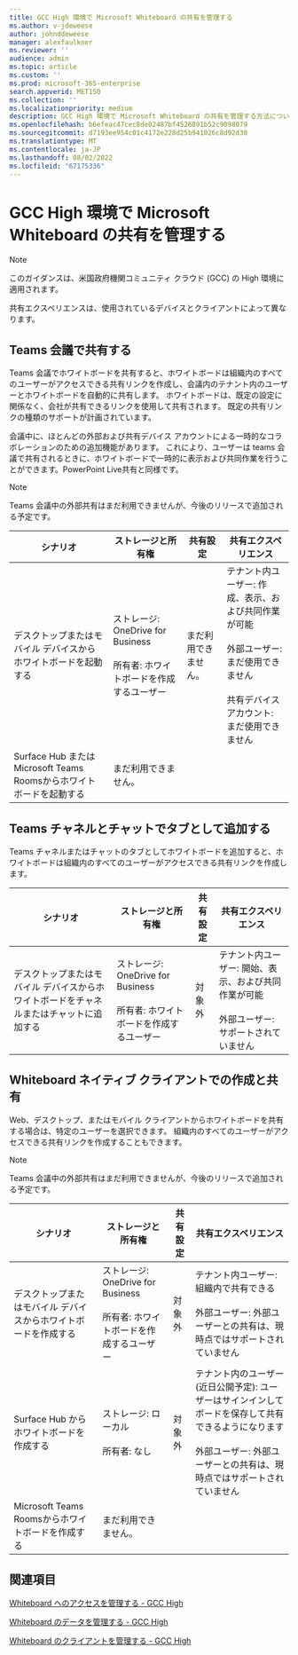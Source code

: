 ```yaml
---
title: GCC High 環境で Microsoft Whiteboard の共有を管理する
ms.author: v-jdeweese
author: johnddeweese
manager: alexfaulkner
ms.reviewer: ''
audience: admin
ms.topic: article
ms.custom: ''
ms.prod: microsoft-365-enterprise
search.appverid: MET150
ms.collection: ''
ms.localizationpriority: medium
description: GCC High 環境で Microsoft Whiteboard の共有を管理する方法について説明します。
ms.openlocfilehash: b6efeac47cec8de02487bf4526891b52c9098079
ms.sourcegitcommit: d7193ee954c01c4172e228d25b941026c8d92d30
ms.translationtype: MT
ms.contentlocale: ja-JP
ms.lasthandoff: 08/02/2022
ms.locfileid: "67175336"
---
```

# <a name="manage-sharing-for-microsoft-whiteboard-in-gcc-high-environments"></a>GCC High 環境で Microsoft Whiteboard の共有を管理する

>[!NOTE]
> このガイダンスは、米国政府機関コミュニティ クラウド (GCC) の High 環境に適用されます。

共有エクスペリエンスは、使用されているデバイスとクライアントによって異なります。 

## <a name="share-in-teams-meetings"></a>Teams 会議で共有する

Teams 会議でホワイトボードを共有すると、ホワイトボードは組織内のすべてのユーザーがアクセスできる共有リンクを作成し、会議内のテナント内のユーザーとホワイトボードを自動的に共有します。 ホワイトボードは、既定の設定に関係なく、会社が共有できるリンクを使用して共有されます。 既定の共有リンクの種類のサポートが計画されています。

会議中に、ほとんどの外部および共有デバイス アカウントによる一時的なコラボレーションのための追加機能があります。 これにより、ユーザーは teams 会議で共有されるときに、ホワイトボードで一時的に表示および共同作業を行うことができます。PowerPoint Live共有と同様です。

>[!NOTE]
> Teams 会議中の外部共有はまだ利用できませんが、今後のリリースで追加される予定です。

|シナリオ |ストレージと所有権 |共有設定 |共有エクスペリエンス |
|---------|---------|---------|---------|
|デスクトップまたはモバイル デバイスからホワイトボードを起動する |ストレージ: OneDrive for Business<br><br>所有者: ホワイトボードを作成するユーザー |まだ利用できません。 |テナント内ユーザー: 作成、表示、および共同作業が可能<br><br>外部ユーザー: まだ使用できません<br><br>共有デバイス アカウント: まだ使用できません |
|Surface Hub またはMicrosoft Teams Roomsからホワイトボードを起動する |まだ利用できません。 |         |         |

## <a name="add-as-a-tab-in-teams-channels-and-chats"></a>Teams チャネルとチャットでタブとして追加する

Teams チャネルまたはチャットのタブとしてホワイトボードを追加すると、ホワイトボードは組織内のすべてのユーザーがアクセスできる共有リンクを作成します。

|シナリオ  |ストレージと所有権  |共有設定  |共有エクスペリエンス  |
|---------|---------|---------|---------|
|デスクトップまたはモバイル デバイスからホワイトボードをチャネルまたはチャットに追加する  |ストレージ: OneDrive for Business<br><br>所有者: ホワイトボードを作成するユーザー  |対象外  |テナント内ユーザー: 開始、表示、および共同作業が可能<br><br>外部ユーザー: サポートされていません  |

## <a name="create-and-share-in-whiteboard-native-clients"></a>Whiteboard ネイティブ クライアントでの作成と共有

Web、デスクトップ、またはモバイル クライアントからホワイトボードを共有する場合は、特定のユーザーを選択できます。 組織内のすべてのユーザーがアクセスできる共有リンクを作成することもできます。 

>[!NOTE]
> Teams 会議中の外部共有はまだ利用できませんが、今後のリリースで追加される予定です。

|シナリオ  |ストレージと所有権  |共有設定  |共有エクスペリエンス  |
|---------|---------|---------|---------|
|デスクトップまたはモバイル デバイスからホワイトボードを作成する  |ストレージ: OneDrive for Business<br><br>所有者: ホワイトボードを作成するユーザー  |対象外  |テナント内ユーザー: 組織内で共有できる<br><br>外部ユーザー: 外部ユーザーとの共有は、現時点ではサポートされていません  |
|Surface Hub からホワイトボードを作成する  |ストレージ: ローカル<br><br>所有者: なし  |対象外  |テナント内のユーザー (近日公開予定): ユーザーはサインインしてボードを保存して共有できるようになります<br><br>外部ユーザー: 外部ユーザーとの共有は、現時点ではサポートされていません |
|Microsoft Teams Roomsからホワイトボードを作成する  |まだ利用できません。         |         |         |

## <a name="see-also"></a>関連項目

[Whiteboard へのアクセスを管理する - GCC High](manage-whiteboard-access-gcc-high.md)

[Whiteboard のデータを管理する - GCC High](manage-data-gcc-high.md)

[Whiteboard のクライアントを管理する - GCC High](manage-clients-gcc-high.md)
